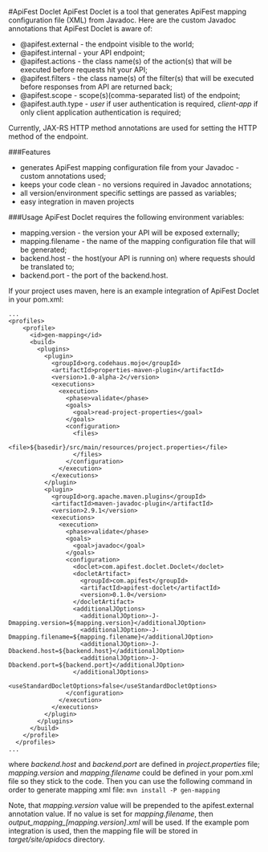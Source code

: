 #ApiFest Doclet
ApiFest Doclet is a tool that generates ApiFest mapping configuration file (XML) from Javadoc.
Here are the custom Javadoc annotations that ApiFest Doclet is aware of:

- @apifest.external - the endpoint visible to the world;
- @apifest.internal - your API endpoint;
- @apifest.actions - the class name(s) of the action(s) that will be executed before requests hit your API;
- @apifest.filters - the class name(s) of the filter(s) that will be executed before responses from API are returned back;
- @apifest.scope - scope(s)(comma-separated list) of the endpoint;
- @apifest.auth.type - *user* if user authentication is required, *client-app* if only client application authentication is required;

Currently, JAX-RS HTTP method annotations are used for setting the HTTP method of the endpoint.

###Features

- generates ApiFest mapping configuration file from your Javadoc - custom annotations used;
- keeps your code clean - no versions required in Javadoc annotations;
- all version/environment specific settings are passed as variables; 
- easy integration in maven projects


###Usage
ApiFest Doclet requires the following environment variables:

- mapping.version - the version your API will be exposed externally;
- mapping.filename - the name of the mapping configuration file that will be generated;
- backend.host - the host(your API is running on) where requests should be translated to;
- backend.port - the port of the backend.host.

If your project uses maven, here is an example integration of ApiFest Doclet in your pom.xml:
```
...
<profiles>
    <profile>
      <id>gen-mapping</id>
      <build>
        <plugins>
          <plugin>
            <groupId>org.codehaus.mojo</groupId>
            <artifactId>properties-maven-plugin</artifactId>
            <version>1.0-alpha-2</version>
            <executions>
              <execution>
                <phase>validate</phase>
                <goals>
                  <goal>read-project-properties</goal>
                </goals>
                <configuration>
                  <files>
                    <file>${basedir}/src/main/resources/project.properties</file>
                  </files>
                </configuration>
              </execution>
            </executions>
          </plugin>
          <plugin>
            <groupId>org.apache.maven.plugins</groupId>
            <artifactId>maven-javadoc-plugin</artifactId>
            <version>2.9.1</version>
            <executions>
              <execution>
                <phase>validate</phase>
                <goals>
                  <goal>javadoc</goal>
                </goals>
                <configuration>
                  <doclet>com.apifest.doclet.Doclet</doclet>
                  <docletArtifact>
                    <groupId>com.apifest</groupId>
                    <artifactId>apifest-doclet</artifactId>
                    <version>0.1.0</version>
                  </docletArtifact>
                  <additionalJOptions>
                    <additionalJOption>-J-Dmapping.version=${mapping.version}</additionalJOption>
                    <additionalJOption>-J-Dmapping.filename=${mapping.filename}</additionalJOption>
                    <additionalJOption>-J-Dbackend.host=${backend.host}</additionalJOption>
                    <additionalJOption>-J-Dbackend.port=${backend.port}</additionalJOption>
                  </additionalJOptions>
                  <useStandardDocletOptions>false</useStandardDocletOptions>
                </configuration>
              </execution>
            </executions>
          </plugin>
        </plugins>
      </build>
    </profile>
  </profiles>
...
```

where *backend.host* and *backend.port* are defined in *project.properties* file; *mapping.version* and *mapping.filename* 
could be defined in your pom.xml file so they stick to the code.
Then you can use the following command in order to generate mapping xml file:
```mvn install -P gen-mapping```

Note, that *mapping.version* value will be prepended to the apifest.external annotation value.
If no value is set for *mapping.filename*, then *output_mapping_[mapping.version].xml* will be used. 
If the example pom integration is used, then the mapping file will be stored in *target/site/apidocs* directory. 
